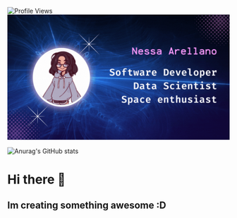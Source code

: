 ![Profile Views](https://komarev.com/ghpvc/?username=VanessaArellano&color=99679E&style=for-the-badge)
![Presentation](cover.gif) 

![Anurag's GitHub stats](https://github-readme-stats.vercel.app/api?username=vanessaarellano&show_icons=true&theme=tokyonight)
# Hi there 👋
## Im creating something awesome :D
